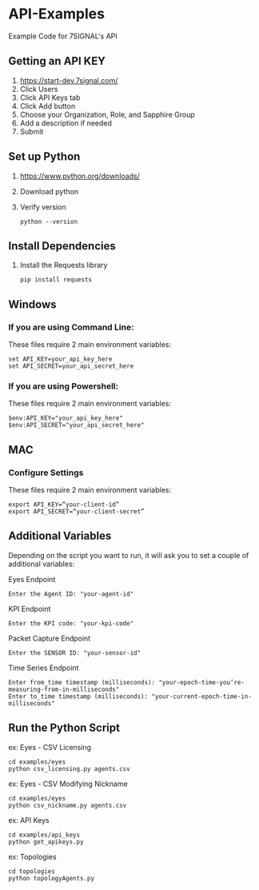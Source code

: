 # API-Examples
Example Code for 7SIGNAL's API

## Getting an API KEY
1. https://start-dev.7signal.com/
2. Click Users
3. Click API Keys tab 
4. Click Add button
5. Choose your Organization, Role, and Sapphire Group
6. Add a description if needed
7. Submit

## Set up Python
1. https://www.python.org/downloads/
2. Download python 
3. Verify version
   
    `python --version`

## Install Dependencies
1. Install the Requests library
    
    `pip install requests`

## Windows
### If you are using Command Line:
These files require 2 main environment variables:

```
set API_KEY=your_api_key_here
set API_SECRET=your_api_secret_here
```
### If you are using Powershell:
These files require 2 main environment variables:

```
$env:API_KEY="your_api_key_here"
$env:API_SECRET="your_api_secret_here"
```

## MAC
### Configure Settings
These files require 2 main environment variables:

```
export API_KEY=“your-client-id”
export API_SECRET=“your-client-secret”
```

## Additional Variables
Depending on the script you want to run, it will ask you to set a couple of additional variables:

Eyes Endpoint

    Enter the Agent ID: "your-agent-id"
    

KPI Endpoint
    
    Enter the KPI code: "your-kpi-code"


Packet Capture Endpoint
    
    Enter the SENSOR ID: "your-sensor-id"


Time Series Endpoint
    
    Enter from_time timestamp (milliseconds): "your-epoch-time-you’re-measuring-from-in-milliseconds"
    Enter to_time timestamp (milliseconds): "your-current-epoch-time-in-milliseconds"


## Run the Python Script
ex: Eyes - CSV Licensing


    cd examples/eyes
    python csv_licensing.py agents.csv


ex: Eyes - CSV Modifying Nickname


    cd examples/eyes
    python csv_nickname.py agents.csv


ex: API Keys
    

    cd examples/api_keys
    python get_apikeys.py


ex: Topologies
    

    cd topologies
    python topologyAgents.py
